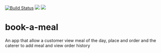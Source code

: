 [![Build Status](https://travis-ci.org/cwizard2011/book-a-meal.svg?branch=master)](https://travis-ci.org/cwizard2011/book-a-meal)
<a href="https://codeclimate.com/github/codeclimate/codeclimate/maintainability"><img src="https://api.codeclimate.com/v1/badges/a99a88d28ad37a79dbf6/maintainability" /></a>
<a href="https://codeclimate.com/github/codeclimate/codeclimate/test_coverage"><img src="https://api.codeclimate.com/v1/badges/a99a88d28ad37a79dbf6/test_coverage" /></a>
# book-a-meal
An app that allow a customer view meal of the day, place and order and the caterer to add meal and view order history
